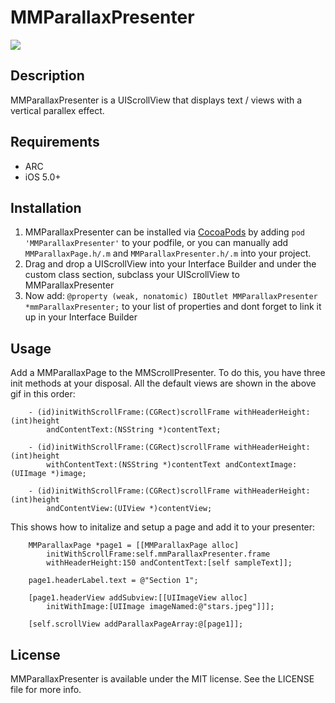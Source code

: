# MMParallaxPresenter

![](https://github.com/MitchellMalleo/MMParallaxPresenter/blob/master/mmParallaxPresenter.gif)

## Description

MMParallaxPresenter is a UIScrollView that displays text / views with a vertical parallex effect.

## Requirements

- ARC
- iOS 5.0+

## Installation

1. MMParallaxPresenter can be installed via [CocoaPods](http://cocoapods.org/) by adding `pod 'MMParallaxPresenter'` to your podfile, or you can manually add `MMParallaxPage.h/.m` and `MMParallaxPresenter.h/.m` into your project.
2. Drag and drop a UIScrollView into your Interface Builder and under the custom class section, subclass your UIScrollView to MMParallaxPresenter
3. Now add: `@property (weak, nonatomic) IBOutlet MMParallaxPresenter *mmParallaxPresenter;` to your list of properties and dont forget to link it up in your Interface Builder

## Usage

Add a MMParallaxPage to the MMScrollPresenter. To do this, you have three init methods at your disposal. All the default views are shown in the above gif in this order:

		- (id)initWithScrollFrame:(CGRect)scrollFrame withHeaderHeight:(int)height 
			andContentText:(NSString *)contentText;
		
		- (id)initWithScrollFrame:(CGRect)scrollFrame withHeaderHeight:(int)height 
			withContentText:(NSString *)contentText andContextImage:(UIImage *)image;
		
		- (id)initWithScrollFrame:(CGRect)scrollFrame withHeaderHeight:(int)height 
			andContentView:(UIView *)contentView;
		
This shows how to initalize and setup a page and add it to your presenter:
    
    	MMParallaxPage *page1 = [[MMParallaxPage alloc] 
    		initWithScrollFrame:self.mmParallaxPresenter.frame 
    		withHeaderHeight:150 andContentText:[self sampleText]];
    		
    	page1.headerLabel.text = @"Section 1";
    	
    	[page1.headerView addSubview:[[UIImageView alloc] 
    		initWithImage:[UIImage imageNamed:@"stars.jpeg"]]];
    	
    	[self.scrollView addParallaxPageArray:@[page1]];

## License

MMParallaxPresenter is available under the MIT license. See the LICENSE file for more info.